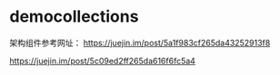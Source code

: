 # democollections

架构组件参考网址：
https://juejin.im/post/5a1f983cf265da43252913f8

https://juejin.im/post/5c09ed2ff265da616f6fc5a4